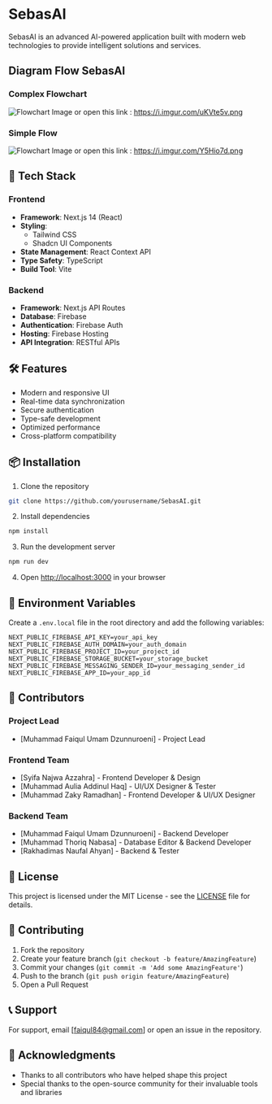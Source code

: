 # SebasAI

SebasAI is an advanced AI-powered application built with modern web technologies to provide intelligent solutions and services.

## Diagram Flow SebasAI
### Complex Flowchart
![Flowchart Image](https://i.imgur.com/uKVte5v.png)
or open this link : https://i.imgur.com/uKVte5v.png
### Simple Flow 
![Flowchart Image](https://i.imgur.com/Y5Hio7d.png)
or open this link : https://i.imgur.com/Y5Hio7d.png

## 🚀 Tech Stack

### Frontend
- **Framework**: Next.js 14 (React)
- **Styling**: 
  - Tailwind CSS
  - Shadcn UI Components
- **State Management**: React Context API
- **Type Safety**: TypeScript
- **Build Tool**: Vite

### Backend
- **Framework**: Next.js API Routes
- **Database**: Firebase
- **Authentication**: Firebase Auth
- **Hosting**: Firebase Hosting
- **API Integration**: RESTful APIs

## 🛠️ Features
- Modern and responsive UI
- Real-time data synchronization
- Secure authentication
- Type-safe development
- Optimized performance
- Cross-platform compatibility

## 📦 Installation

1. Clone the repository
```bash
git clone https://github.com/yourusername/SebasAI.git
```

2. Install dependencies
```bash
npm install
```

3. Run the development server
```bash
npm run dev
```

4. Open [http://localhost:3000](http://localhost:3000) in your browser

## 🔧 Environment Variables

Create a `.env.local` file in the root directory and add the following variables:

```env
NEXT_PUBLIC_FIREBASE_API_KEY=your_api_key
NEXT_PUBLIC_FIREBASE_AUTH_DOMAIN=your_auth_domain
NEXT_PUBLIC_FIREBASE_PROJECT_ID=your_project_id
NEXT_PUBLIC_FIREBASE_STORAGE_BUCKET=your_storage_bucket
NEXT_PUBLIC_FIREBASE_MESSAGING_SENDER_ID=your_messaging_sender_id
NEXT_PUBLIC_FIREBASE_APP_ID=your_app_id
```

## 👥 Contributors

### Project Lead
- [Muhammad Faiqul Umam Dzunnuroeni] - Project Lead 

### Frontend Team
- [Syifa Najwa Azzahra] - Frontend Developer & Design
- [Muhammad Aulia Addinul Haq] - UI/UX Designer & Tester
- [Muhammad Zaky Ramadhan] - Frontend Developer & UI/UX Designer

### Backend Team
- [Muhammad Faiqul Umam Dzunnuroeni] - Backend Developer
- [Muhammad Thoriq Nabasa] - Database Editor & Backend Developer
- [Rakhadimas Naufal Ahyan] - Backend & Tester

## 📝 License

This project is licensed under the MIT License - see the [LICENSE](LICENSE) file for details.

## 🤝 Contributing

1. Fork the repository
2. Create your feature branch (`git checkout -b feature/AmazingFeature`)
3. Commit your changes (`git commit -m 'Add some AmazingFeature'`)
4. Push to the branch (`git push origin feature/AmazingFeature`)
5. Open a Pull Request

## 📞 Support

For support, email [faiqul84@gmail.com] or open an issue in the repository.

## 🙏 Acknowledgments

- Thanks to all contributors who have helped shape this project
- Special thanks to the open-source community for their invaluable tools and libraries
